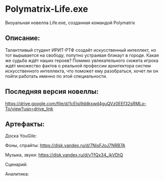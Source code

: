 # Polymatrix-Life.exe
Визуальная новелла Life.exe, созданная командой Polymatrix

**Описание:**
---
Талантливый студент ИРИТ-РТФ создаёт искусственный интеллект, но тот вырывается на свободу, попутно устраивая блэкаут в городе. Какая же судьба ждёт наших героев?
Помимо увлекательного сюжета игрока ждёт множество фактов о реальной профессии архитектора систем искусственного интеллекта, что поможет ему разобраться, хочет ли он пойти работать именно по этой специальности.

**Последняя версия новеллы:** 
---
https://drive.google.com/file/d/1cElsj9ddkswd4guQVz0EEf32sRMLo-To/view?usp=drive_link

**Артефакты:**
---
Доска YouGile: 

Фоны, спрайты: https://disk.yandex.ru/d/7NisFJoJ7NRB7A

Музыка, звуки: https://disk.yandex.ru/d/vTfQx34_jkVDtQ

Сценарий:

Аналитика:
